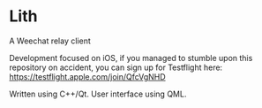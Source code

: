 Lith
====

A Weechat relay client

Development focused on iOS, if you managed to stumble upon this repository on accident, you can sign up for Testflight here: https://testflight.apple.com/join/QfcVgNHD 

Written using C++/Qt. User interface using QML.
